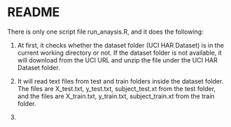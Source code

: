 # README


There is only one script file run_anaysis.R, and it does the following:

1) At first, it checks whether the dataset folder (UCI HAR Dataset) is in the current working directory or not. If the dataset folder is not available, it will download from the UCI URL and unzip the file under the UCI HAR Dataset folder.

2) It will read text files from test and train folders inside the dataset folder. The files are X_test.txt, y_test.txt, subject_test.xt from the test folder, and the files are X_train.txt, y_train.txt, subject_train.xt from the train folder.

3) 
